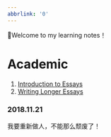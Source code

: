 ```yaml
---
abbrlink: '0'
---
```

:cowboy_hat_face:Welcome to my learning notes！

# Academic

1. [Introduction to Essays](Academic/Introduction_to_Essays.md)
2. [Writing Longer Essays](Academic/Writing_Longer_Essays.md)

### 2018.11.21

我要重新做人，不能那么颓废了！
